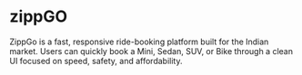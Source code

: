 # zippGO
ZippGo is a fast, responsive ride-booking platform built for the Indian market. Users can quickly book a Mini, Sedan, SUV, or Bike through a clean UI focused on speed, safety, and affordability.
